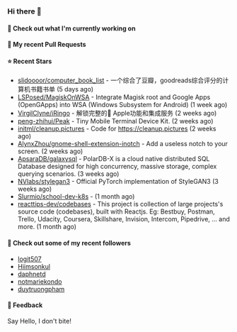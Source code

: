 ### Hi there 👋

#### 👷 Check out what I'm currently working on

#### 🔨 My recent Pull Requests


#### ⭐ Recent Stars

- [slidoooor/computer_book_list](https://github.com/slidoooor/computer_book_list) - 一个综合了豆瓣，goodreads综合评分的计算机书籍书单 (5 days ago)
- [LSPosed/MagiskOnWSA](https://github.com/LSPosed/MagiskOnWSA) - Integrate Magisk root and Google Apps (OpenGApps) into WSA (Windows Subsystem for Android) (1 week ago)
- [VirgilClyne/iRingo](https://github.com/VirgilClyne/iRingo) - 解锁完整的 Apple功能和集成服务 (2 weeks ago)
- [peng-zhihui/Peak](https://github.com/peng-zhihui/Peak) - Tiny Mobile Terminal Device Kit. (2 weeks ago)
- [initml/cleanup.pictures](https://github.com/initml/cleanup.pictures) - Code for https://cleanup.pictures (2 weeks ago)
- [AlynxZhou/gnome-shell-extension-inotch](https://github.com/AlynxZhou/gnome-shell-extension-inotch) - Add a useless notch to your screen. (2 weeks ago)
- [ApsaraDB/galaxysql](https://github.com/ApsaraDB/galaxysql) - PolarDB-X is a cloud native distributed SQL Database designed for high concurrency, massive storage, complex querying scenarios. (3 weeks ago)
- [NVlabs/stylegan3](https://github.com/NVlabs/stylegan3) - Official PyTorch implementation of StyleGAN3 (3 weeks ago)
- [Slurmio/school-dev-k8s](https://github.com/Slurmio/school-dev-k8s) -  (1 month ago)
- [reacttips-dev/codebases](https://github.com/reacttips-dev/codebases) - This project is collection of large projects&#39;s source code (codebases), built with Reactjs. Eg: Bestbuy, Postman, Trello, Udacity, Coursera, Skillshare, Invision, Intercom, Pipedrive, ... and more. (1 month ago)

#### 👯 Check out some of my recent followers

- [logit507](https://github.com/logit507)
- [Hiimsonkul](https://github.com/Hiimsonkul)
- [daphnetd](https://github.com/daphnetd)
- [notmariekondo](https://github.com/notmariekondo)
- [duytruongpham](https://github.com/duytruongpham)

#### 💬 Feedback

Say Hello, I don't bite!